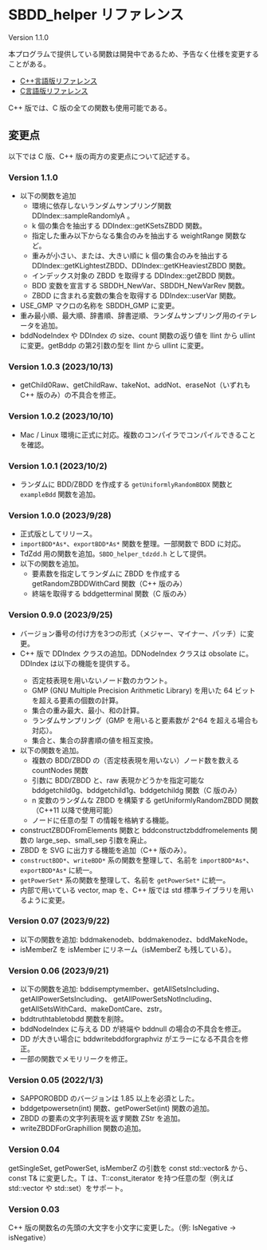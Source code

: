 # SBDD_helper リファレンス

Version 1.1.0

本プログラムで提供している関数は開発中であるため、予告なく仕様を変更することがある。

* [C++言語版リファレンス](reference_cpp.md)
* [C言語版リファレンス](reference_c.md)

C++ 版では、C 版の全ての関数も使用可能である。

## 変更点

以下では C 版、C++ 版の両方の変更点について記述する。

### Version 1.1.0

* 以下の関数を追加
    * 環境に依存しないランダムサンプリング関数 DDIndex::sampleRandomlyA 。
    * k 個の集合を抽出する DDIndex::getKSetsZBDD 関数。
    * 指定した重み以下からなる集合のみを抽出する weightRange 関数など。
    * 重みが小さい、または、大きい順に k 個の集合のみを抽出する DDIndex::getKLightestZBDD、DDIndex::getKHeaviestZBDD 関数。
    * インデックス対象の ZBDD を取得する DDIndex::getZBDD 関数。
    * BDD 変数を宣言する SBDDH_NewVar、SBDDH_NewVarRev 関数。
    * ZBDD に含まれる変数の集合を取得する DDIndex::userVar 関数。
* USE_GMP マクロの名称を SBDDH_GMP に変更。
* 重み最小順、最大順、辞書順、辞書逆順、ランダムサンプリング用のイテレータを追加。
* bddNodeIndex や DDIndex の size、count 関数の返り値を llint から ullint に変更。getBddp の第2引数の型を llint から ullint に変更。

### Version 1.0.3 (2023/10/13)

* getChild0Raw、getChildRaw、takeNot、addNot、eraseNot（いずれも C++ 版のみ）の不具合を修正。

### Version 1.0.2 (2023/10/10)

* Mac / Linux 環境に正式に対応。複数のコンパイラでコンパイルできることを確認。

### Version 1.0.1 (2023/10/2)

* ランダムに BDD/ZBDD を作成する `getUniformlyRandomBDDX` 関数と `exampleBdd` 関数を追加。

### Version 1.0.0 (2023/9/28)

* 正式版としてリリース。
* `importBDD*As*`、`exportBDD*As*` 関数を整理。一部関数で BDD に対応。
* TdZdd 用の関数を追加。`SBDD_helper_tdzdd.h` として提供。
* 以下の関数を追加。
    * 要素数を指定してランダムに ZBDD を作成する getRandomZBDDWithCard 関数（C++ 版のみ）
    * 終端を取得する bddgetterminal 関数（C 版のみ）

### Version 0.9.0 (2023/9/25)

* バージョン番号の付け方を3つの形式（メジャー、マイナー、パッチ）に変更。
* C++ 版で DDIndex<T> クラスの追加。DDNodeIndex クラスは obsolate に。DDIndex<T> は以下の機能を提供する。
    * 否定枝表現を用いないノード数のカウント。
    * GMP (GNU Multiple Precision Arithmetic Library) を用いた 64 ビットを超える要素の個数の計算。
    * 集合の重み最大、最小、和の計算。
    * ランダムサンプリング（GMP を用いると要素数が 2^64 を超える場合も対応）。
    * 集合と、集合の辞書順の値を相互変換。
* 以下の関数を追加。
    * 複数の BDD/ZBDD の（否定枝表現を用いない）ノード数を数える countNodes 関数
    * 引数に BDD/ZBDD と、raw 表現かどうかを指定可能な bddgetchild0g、bddgetchild1g、bddgetchildg 関数（C 版のみ）
    * n 変数のランダムな ZBDD を構築する getUniformlyRandomZBDD 関数（C++11 以降で使用可能）
    * ノードに任意の型 T の情報を格納する機能。
* constructZBDDFromElements 関数と bddconstructzbddfromelements 関数の large_sep、small_sep 引数を廃止。
* ZBDD を SVG に出力する機能を追加（C++ 版のみ）。
* `constructBDD*`、`writeBDD*` 系の関数を整理して、名前を `importBDD*As*`、`exportBDD*As*` に統一。
* `getPowerSet*` 系の関数を整理して、名前を `getPowerSet*` に統一。
* 内部で用いている vector, map を、C++ 版では std 標準ライブラリを用いるように変更。

### Version 0.07 (2023/9/22)

* 以下の関数を追加: bddmakenodeb、bddmakenodez、bddMakeNode。
* isMemberZ を isMember にリネーム（isMemberZ も残している）。

### Version 0.06 (2023/9/21)

* 以下の関数を追加: bddisemptymember、getAllSetsIncluding、getAllPowerSetsIncluding、
getAllPowerSetsNotIncluding、getAllSetsWithCard、makeDontCare、zstr。
* bddtruthtabletobdd 関数を削除。
* bddNodeIndex に与える DD が終端や bddnull の場合の不具合を修正。
* DD が大きい場合に bddwritebddforgraphviz がエラーになる不具合を修正。
* 一部の関数でメモリリークを修正。

### Version 0.05 (2022/1/3)

* SAPPOROBDD のバージョンは 1.85 以上を必須とした。
* bddgetpowersetn(int) 関数、getPowerSet(int) 関数の追加。
* ZBDD の要素の文字列表現を返す関数 ZStr を追加。
* writeZBDDForGraphillion 関数の追加。

### Version 0.04

getSingleSet, getPowerSet, isMemberZ の引数を const std::vector<bddvar>& から、
const T& に変更した。T は、T::const_iterator を持つ任意の型（例えば
std::vector<bddvar> や std::set<bddvar>）をサポート。

### Version 0.03

C++ 版の関数名の先頭の大文字を小文字に変更した。（例: IsNegative -> isNegative）
